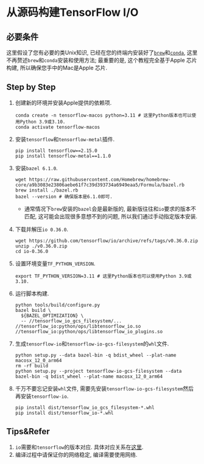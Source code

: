 # 从源码构建TensorFlow I/O

## 必要条件

这里假设了您有必要的类Unix知识, 已经在您的终端内安装好了[`brew`](https://brew.sh)和[`conda`](https://github.com/conda-forge/miniforge), 这里不再赘述`brew`和`conda`安装和使用方法; 最重要的是, 这个教程完全基于Apple 芯片构建, 所以确保您手中的Mac是Apple 芯片.

## Step by Step

1. 创建新的环境并安装Apple提供的依赖项.

   ```shell
   conda create -n tensorflow-macos python=3.11 # 这里Python版本也可以使用Python 3.9或3.10.
   conda activate tensorflow-macos
   ```

2. 安装`tensorflow`和`tensorflow-metal`插件.

   ```shell
   pip install tensorflow==2.15.0
   pip install tensorflow-metal==1.1.0
   ```

3. 安装`bazel 6.1.0`.

   ```shell
   wget https://raw.githubusercontent.com/Homebrew/homebrew-core/a9b3083e23806aebe61f7c39d393734a6949eaa5/Formula/bazel.rb
   brew install ./bazel.rb
   bazel --version # 确保版本是6.1.0即可.
   ```

   * 通常情况下`brew`安装的`bazel`会是最新版的, 最新版往往和`io`要求的版本不匹配, 这可能会出现很多意想不到的问题, 所以我们通过手动指定版本安装.

4. 下载并解压`io 0.36.0`.

   ```shell
   wget https://github.com/tensorflow/io/archive/refs/tags/v0.36.0.zip
   unzip ./v0.36.0.zip
   cd io-0.36.0
   ```

5. 设置环境变量`TF_PYTHON_VERSION`.

   ```shell
   export TF_PYTHON_VERSION=3.11 # 这里Python版本也可以使用Python 3.9或3.10.
   ```

6. 运行脚本构建.

   ```shell
   python tools/build/configure.py
   bazel build \
     ${BAZEL_OPTIMIZATION} \
     -- //tensorflow_io_gcs_filesystem/... //tensorflow_io:python/ops/libtensorflow_io.so //tensorflow_io:python/ops/libtensorflow_io_plugins.so
   ```

7. 生成`tensorflow-io`和`tensorflow-io-gcs-filesystem`的`whl`文件.

   ```shell
   python setup.py --data bazel-bin -q bdist_wheel --plat-name macosx_12_0_arm64
   rm -rf build
   python setup.py --project tensorflow-io-gcs-filesystem --data bazel-bin -q bdist_wheel --plat-name macosx_12_0_arm64
   ```

8. 千万不要忘记安装`whl`文件, 需要先安装`tensorflow-io-gcs-filesystem`然后再安装`tensorflow-io`.

   ```shell
   pip install dist/tensorflow_io_gcs_filesystem-*.whl
   pip install dist/tensorflow_io-*.whl
   ```

## Tips&Refer

1. `io`需要和`tensorflow`的版本对应. 具体对应关系在[这里](https://github.com/tensorflow/io/blob/master/README.md#tensorflow-version-compatibility).
2. 编译过程中请保证你的网络稳定, 编译需要使用网络.
